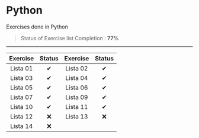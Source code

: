 # Python

Exercises done in  Python

>Status of Exercise list Completion : __77%__

---
| Exercise |  Status | Exercise | Status |
|:---------:|:---------:|:---------:|:---------:|
|Lista 01 | ✔ | Lista 02 | ✔ |
|Lista 03 | ✔ | Lista 04 | ✔ |
|Lista 05 | ✔ | Lista 06 | ✔ |
|Lista 07 | ✔ | Lista 09 | ✔ |
|Lista 10 | ✔ | Lista 11 | ✔ |
|Lista 12 | ❌ | Lista 13 | ❌ |
|Lista 14 | ❌ |
